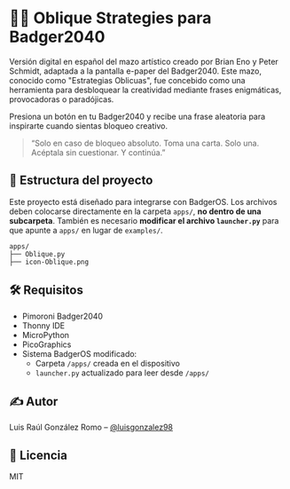 # 🧠🎴 Oblique Strategies para Badger2040

Versión digital en español del mazo artístico creado por Brian Eno y Peter Schmidt, adaptada a la pantalla e-paper del Badger2040. Este mazo, conocido como "Estrategias Oblicuas", fue concebido como una herramienta para desbloquear la creatividad mediante frases enigmáticas, provocadoras o paradójicas.

Presiona un botón en tu Badger2040 y recibe una frase aleatoria para inspirarte cuando sientas bloqueo creativo.

> “Solo en caso de bloqueo absoluto. Toma una carta. Solo una. Acéptala sin cuestionar. Y continúa.”

## 📂 Estructura del proyecto

Este proyecto está diseñado para integrarse con BadgerOS. Los archivos deben colocarse directamente en la carpeta `apps/`, **no dentro de una subcarpeta**. También es necesario **modificar el archivo `launcher.py`** para que apunte a `apps/` en lugar de `examples/`.

```
apps/
├── Oblique.py
├── icon-Oblique.png
```

## 🛠️ Requisitos
- Pimoroni Badger2040
- Thonny IDE
- MicroPython
- PicoGraphics
- Sistema BadgerOS modificado:
  - Carpeta `/apps/` creada en el dispositivo
  - `launcher.py` actualizado para leer desde `/apps/`

## ✍️ Autor
Luis Raúl González Romo – [@luisgonzalez98](https://www.linkedin.com/in/luis-raul-gonzalez-romo/)

## 📄 Licencia
MIT
